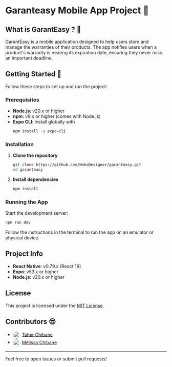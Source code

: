 # Garanteasy Mobile App Project 📱

## What is GarantEasy ? 🤔

GarantEasy is a mobile application designed to help users store and manage the warranties of their products. The app notifies users when a product's warranty is nearing its expiration date, ensuring they never miss an important deadline.

## Getting Started 🤩

Follow these steps to set up and run the project:

### Prerequisites

- **Node.js**: v20.x or higher
- **npm**: v9.x or higher (comes with Node.js)
- **Expo CLI**: Install globally with
  ```bash
  npm install -g expo-cli
  ```

### Installation

1. **Clone the repository**

   ```bash
   git clone https://github.com/NekoDesigner/garanteasy.git
   cd garanteasy
   ```

2. **Install dependencies**
   ```bash
   npm install
   ```

### Running the App

Start the development server:

```bash
npm run dev
```

Follow the instructions in the terminal to run the app on an emulator or physical device.

## Project Info

- **React Native**: v0.79.x (React 19)
- **Expo**: v53.x or higher
- **Node.js**: v20.x or higher

## License

This project is licensed under the [MIT License](LICENSE).

## Contributors 😎

- <img src="https://github.com/NekoDesigner.png" width="24" height="24" alt="NekoDesigner avatar" style="vertical-align:middle; border-radius:50%;"> [Tahar Chibane](https://github.com/NekoDesigner)
- <img src="https://media.licdn.com/dms/image/v2/D4E03AQE6RNVpdrXlFg/profile-displayphoto-shrink_800_800/B4EZacioCRGQAg-/0/1746383046511?e=1753920000&v=beta&t=MyIdRacSrNyDacx-gPAU9zHM02ENGjvbaaR_eyC1eNU" width="24" height="24" style="vertical-align:middle; border-radius:50%;"> [Mélissa Chibane](https://www.linkedin.com/in/m%C3%A9lissa-chibane-200bba240/)

---

Feel free to open issues or submit pull requests!
